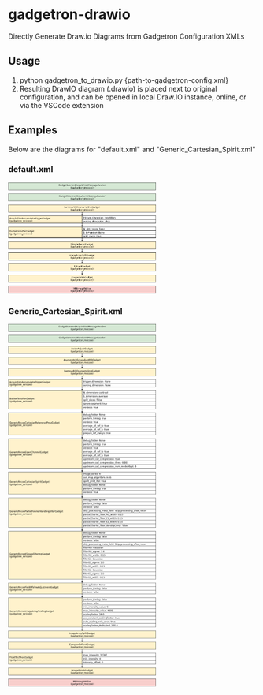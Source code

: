 # gadgetron-drawio
Directly Generate Draw.io Diagrams from Gadgetron Configuration XMLs

## Usage 

1. python gadgetron_to_drawio.py {path-to-gadgetron-config.xml}
2. Resulting DrawIO diagram (.drawio) is placed next to original configuration, and can be opened in local Draw.IO instance, online, or via the VSCode extension

## Examples
Below are the diagrams for "default.xml" and "Generic_Cartesian_Spirit.xml"

### default.xml
<img src="examples/default_diagram.png?raw=true" width="300">

### Generic_Cartesian_Spirit.xml
<img src="examples/Generic_Cartesian_Spirit_diagram.png?raw=true" width="300">
